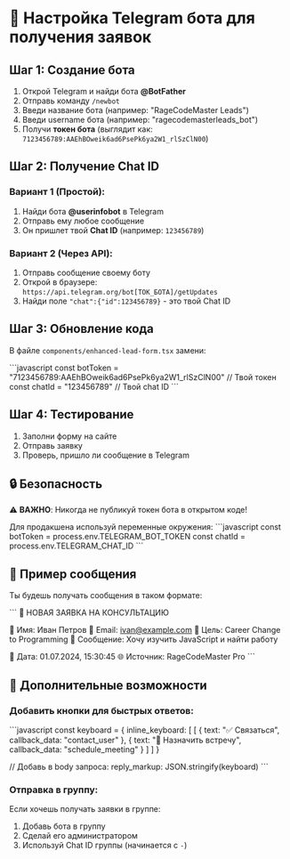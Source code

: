 # 🤖 Настройка Telegram бота для получения заявок

## Шаг 1: Создание бота

1. Открой Telegram и найди бота **@BotFather**
2. Отправь команду `/newbot`
3. Введи название бота (например: "RageCodeMaster Leads")
4. Введи username бота (например: "ragecodemasterleads_bot")
5. Получи **токен бота** (выглядит как: `7123456789:AAEhBOweik6ad6PsePk6ya2W1_rlSzClN00`)

## Шаг 2: Получение Chat ID

### Вариант 1 (Простой):
1. Найди бота **@userinfobot** в Telegram
2. Отправь ему любое сообщение
3. Он пришлет твой **Chat ID** (например: `123456789`)

### Вариант 2 (Через API):
1. Отправь сообщение своему боту
2. Открой в браузере: `https://api.telegram.org/bot[ТОК_БОТА]/getUpdates`
3. Найди поле `"chat":{"id":123456789}` - это твой Chat ID

## Шаг 3: Обновление кода

В файле `components/enhanced-lead-form.tsx` замени:

\`\`\`javascript
const botToken = "7123456789:AAEhBOweik6ad6PsePk6ya2W1_rlSzClN00" // Твой токен
const chatId = "123456789" // Твой chat ID
\`\`\`

## Шаг 4: Тестирование

1. Заполни форму на сайте
2. Отправь заявку
3. Проверь, пришло ли сообщение в Telegram

## 🔒 Безопасность

⚠️ **ВАЖНО**: Никогда не публикуй токен бота в открытом коде!

Для продакшена используй переменные окружения:
\`\`\`javascript
const botToken = process.env.TELEGRAM_BOT_TOKEN
const chatId = process.env.TELEGRAM_CHAT_ID
\`\`\`

## 📱 Пример сообщения

Ты будешь получать сообщения в таком формате:

\`\`\`
🎯 НОВАЯ ЗАЯВКА НА КОНСУЛЬТАЦИЮ

👤 Имя: Иван Петров
📧 Email: ivan@example.com
🎯 Цель: Career Change to Programming
💬 Сообщение: Хочу изучить JavaScript и найти работу

📅 Дата: 01.07.2024, 15:30:45
🌐 Источник: RageCodeMaster Pro
\`\`\`

## 🚀 Дополнительные возможности

### Добавить кнопки для быстрых ответов:
\`\`\`javascript
const keyboard = {
  inline_keyboard: [
    [
      { text: "✅ Связаться", callback_data: "contact_user" },
      { text: "📅 Назначить встречу", callback_data: "schedule_meeting" }
    ]
  ]
}

// Добавь в body запроса:
reply_markup: JSON.stringify(keyboard)
\`\`\`

### Отправка в группу:
Если хочешь получать заявки в группе:
1. Добавь бота в группу
2. Сделай его администратором
3. Используй Chat ID группы (начинается с `-`)
